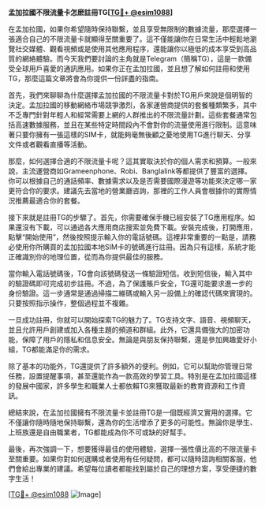 **孟加拉國不限流量卡怎麽註冊TG[[TG💪+ @esim1088](https://t.me/s/esim1088)]**

在孟加拉國，如果你希望隨時保持聯繫，並且享受無限制的數據流量，那麼選擇一張適合自己的不限流量卡就顯得至關重要了。這不僅能讓你在日常生活中輕鬆地瀏覽社交媒體、觀看視頻或是使用其他應用程序，還能讓你以極低的成本享受到高品質的網絡體驗。而今天我們要討論的主角就是Telegram（簡稱TG），這是一款備受全球用戶喜愛的通訊應用。如果你正在孟加拉國，並且想了解如何註冊和使用TG，那麼這篇文章將會為你提供一份詳盡的指南。

首先，我們來聊聊為什麼選擇孟加拉國的不限流量卡對於TG用戶來說是個明智的決定。孟加拉國的移動網絡市場競爭激烈，各家運營商提供的套餐種類繁多，其中不乏專門針對年輕人和經常需要上網的人群推出的不限流量計劃。這些套餐通常包括高速數據服務，並且在某些特定時間段內不會對你的流量使用進行限制。這意味著只要你擁有一張這樣的SIM卡，就能夠毫無後顧之憂地使用TG進行聊天、分享文件或者觀看直播等活動。

那麼，如何選擇合適的不限流量卡呢？這其實取決於你的個人需求和預算。一般來說，主流運營商如Grameenphone、Robi、Banglalink等都提供了豐富的選擇。你可以根據自己的通話頻率、數據需求以及是否需要國際漫遊等功能來決定哪一家更符合你的要求。建議先去當地的營業廳咨詢，那裡的工作人員會根據你的實際情況推薦最適合你的套餐。

接下來就是註冊TG的步驟了。首先，你需要確保手機已經安裝了TG應用程序。如果還沒有下載，可以通過各大應用商店搜索並免費下載。安裝完成後，打開應用，點擊“開始使用”，然後按照提示輸入你的電話號碼。這裡非常重要的一點是，請務必使用你所購買的孟加拉國本地SIM卡的號碼進行註冊。因為只有這樣，系統才能正確識別你的地理位置，從而為你提供最佳的服務。

當你輸入電話號碼後，TG會向該號碼發送一條驗證短信。收到短信後，輸入其中的驗證碼即可完成初步註冊。不過，為了保護賬戶安全，TG還可能要求進一步的身份驗證。這一步通常是通過掃描二維碼或輸入另一設備上的確認代碼來實現的。只要按照指示操作，整個過程並不複雜。

一旦成功註冊，你就可以開始探索TG的魅力了。TG支持文字、語音、視頻聊天，並且允許用戶創建或加入各種主題的頻道和群組。此外，它還具備強大的加密功能，保障了用戶的隱私和信息安全。無論是與朋友保持聯繫，還是參加興趣愛好小組，TG都能滿足你的需求。

除了基本的功能外，TG還提供了許多額外的便利。例如，它可以幫助你管理日常任務，設置提醒事項，甚至還能作為一款高效的學習工具。特別是在孟加拉國這樣的發展中國家，許多學生和職業人士都依賴TG來獲取最新的教育資源和工作資訊。

總結來說，在孟加拉國擁有不限流量卡並註冊TG是一個既經濟又實用的選擇。它不僅讓你隨時隨地保持聯繫，還為你的生活增添了更多的可能性。無論你是學生、上班族還是自由職業者，TG都能成為你不可或缺的好幫手。

最後，再次強調一下，想要獲得最佳的使用體驗，選擇一張性價比高的不限流量卡至關重要。如果你對如何選購或者使用有任何疑問，都可以隨時諮詢相關客服，他們會給出專業的建議。希望每位讀者都能找到屬於自己的理想方案，享受便捷的數字生活！

[[TG💪+ @esim1088](https://t.me/s/esim1088) ![Image](https://i.postimg.cc/4NQfJmqS/Snipaste-2025-05-13-00-14-12.png)]